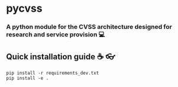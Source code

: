 # pycvss

### A python module for the CVSS architecture designed for research and service provision :computer:

## Quick installation guide :coffee: :eyeglasses:
```
pip install -r requirements_dev.txt
pip install -e .
```
